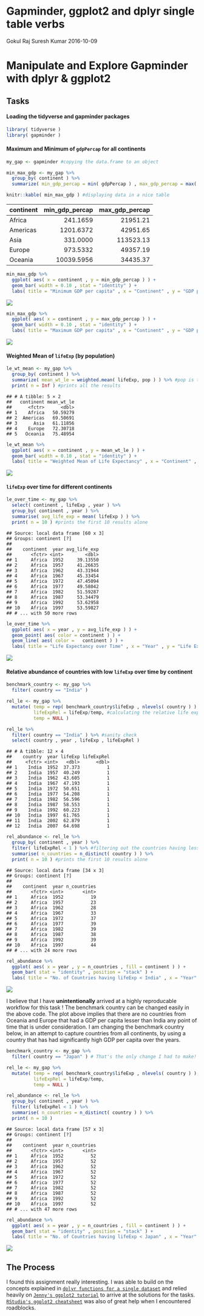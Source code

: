 Gapminder, ggplot2 and dplyr single table verbs
================
Gokul Raj Suresh Kumar
2016-10-09

Manipulate and Explore Gapminder with dplyr & ggplot2
=====================================================

Tasks
-----

#### Loading the tidyverse and gapminder packages

``` r
library( tidyverse )
library( gapminder )
```

#### Maximum and Minimum of `gdpPercap` for all continents

``` r
my_gap <- gapminder #copying the data.frame to an object

min_max_gdp <- my_gap %>% 
  group_by( continent ) %>% 
  summarize( min_gdp_percap = min( gdpPercap ) , max_gdp_percap = max( gdpPercap ) ) 

knitr::kable( min_max_gdp ) #displaying data in a nice table
```

| continent |  min\_gdp\_percap|  max\_gdp\_percap|
|:----------|-----------------:|-----------------:|
| Africa    |          241.1659|          21951.21|
| Americas  |         1201.6372|          42951.65|
| Asia      |          331.0000|         113523.13|
| Europe    |          973.5332|          49357.19|
| Oceania   |        10039.5956|          34435.37|

``` r
min_max_gdp %>% 
  ggplot( aes( x = continent , y = min_gdp_percap ) ) +
  geom_bar( width = 0.10 , stat = "identity" ) + 
  labs( title = "Minimum GDP per capita" , x = "Continent" , y = "GDP per capita" )
```

![](hw03_gapminder-ggplot2-dplyr_files/figure-markdown_github/unnamed-chunk-3-1.png)

``` r
min_max_gdp %>% 
  ggplot( aes( x = continent , y = max_gdp_percap ) ) +
  geom_bar( width = 0.10 , stat = "identity" ) +
  labs( title = "Maximum GDP per capita" , x = "Continent" , y = "GDP per capita" )
```

![](hw03_gapminder-ggplot2-dplyr_files/figure-markdown_github/unnamed-chunk-3-2.png)

#### Weighted Mean of `lifeExp` (by population)

``` r
le_wt_mean <- my_gap %>% 
  group_by( continent ) %>% 
  summarize( mean_wt_le = weighted.mean( lifeExp, pop ) ) %>% #pop is the weighting factor
  print( n = Inf ) #prints all the results
```

    ## # A tibble: 5 × 2
    ##   continent mean_wt_le
    ##      <fctr>      <dbl>
    ## 1    Africa   50.59279
    ## 2  Americas   69.50691
    ## 3      Asia   61.11856
    ## 4    Europe   72.30718
    ## 5   Oceania   75.48954

``` r
le_wt_mean %>% 
  ggplot( aes( x = continent , y = mean_wt_le ) ) +
  geom_bar( width = 0.10 , stat = "identity" ) +
  labs( title = "Weighted Mean of Life Expectancy" , x = "Continent" , y = "Mean Life     Expectancy" )
```

![](hw03_gapminder-ggplot2-dplyr_files/figure-markdown_github/unnamed-chunk-5-1.png)

#### `lifeExp` over time for different continents

``` r
le_over_time <- my_gap %>%
  select( continent , lifeExp , year ) %>%
  group_by( continent , year ) %>% 
  summarise( avg_life_exp = mean( lifeExp ) ) %>% 
  print( n = 10 ) #prints the first 10 results alone 
```

    ## Source: local data frame [60 x 3]
    ## Groups: continent [?]
    ## 
    ##    continent  year avg_life_exp
    ##       <fctr> <int>        <dbl>
    ## 1     Africa  1952     39.13550
    ## 2     Africa  1957     41.26635
    ## 3     Africa  1962     43.31944
    ## 4     Africa  1967     45.33454
    ## 5     Africa  1972     47.45094
    ## 6     Africa  1977     49.58042
    ## 7     Africa  1982     51.59287
    ## 8     Africa  1987     53.34479
    ## 9     Africa  1992     53.62958
    ## 10    Africa  1997     53.59827
    ## # ... with 50 more rows

``` r
le_over_time %>%
  ggplot( aes( x = year , y = avg_life_exp ) ) + 
  geom_point( aes( color = continent ) ) + 
  geom_line( aes( color =   continent ) ) +
  labs( title = "Life Expectancy over Time" , x = "Year" , y = "Life Expectancy" )
```

![](hw03_gapminder-ggplot2-dplyr_files/figure-markdown_github/unnamed-chunk-7-1.png)

#### Relative abundance of countries with low `lifeExp` over time by continent

``` r
benchmark_country <- my_gap %>% 
  filter( country == "India" )

rel_le <- my_gap %>% 
  mutate( temp = rep( benchmark_country$lifeExp , nlevels( country ) ), #creating replicates
          lifeExpRel = lifeExp/temp, #calculating the relative life expectancy
          temp = NULL )
```

``` r
rel_le %>% 
  filter( country == "India" ) %>% #sanity check
  select( country , year , lifeExp , lifeExpRel )
```

    ## # A tibble: 12 × 4
    ##    country  year lifeExp lifeExpRel
    ##     <fctr> <int>   <dbl>      <dbl>
    ## 1    India  1952  37.373          1
    ## 2    India  1957  40.249          1
    ## 3    India  1962  43.605          1
    ## 4    India  1967  47.193          1
    ## 5    India  1972  50.651          1
    ## 6    India  1977  54.208          1
    ## 7    India  1982  56.596          1
    ## 8    India  1987  58.553          1
    ## 9    India  1992  60.223          1
    ## 10   India  1997  61.765          1
    ## 11   India  2002  62.879          1
    ## 12   India  2007  64.698          1

``` r
rel_abundance <- rel_le %>%
  group_by( continent , year ) %>% 
  filter( lifeExpRel < 1 ) %>% #filtering out the countries having lesser life expectancy
  summarise( n_countries = n_distinct( country ) ) %>% 
  print( n = 10 ) #prints the first 10 results alone 
```

    ## Source: local data frame [34 x 3]
    ## Groups: continent [?]
    ## 
    ##    continent  year n_countries
    ##       <fctr> <int>       <int>
    ## 1     Africa  1952          19
    ## 2     Africa  1957          23
    ## 3     Africa  1962          28
    ## 4     Africa  1967          33
    ## 5     Africa  1972          37
    ## 6     Africa  1977          39
    ## 7     Africa  1982          39
    ## 8     Africa  1987          38
    ## 9     Africa  1992          39
    ## 10    Africa  1997          44
    ## # ... with 24 more rows

``` r
rel_abundance %>%
  ggplot( aes( x = year , y = n_countries , fill = continent ) ) + 
  geom_bar( stat = "identity" , position = "stack" ) +
  labs( title = "No. of Countries having lifeExp < India" , x = "Year" , y = "Number of Countries" )
```

![](hw03_gapminder-ggplot2-dplyr_files/figure-markdown_github/unnamed-chunk-11-1.png)

I believe that I have **unintentionally** arrived at a highly reproducable workflow for this task ! The benchmark country can be changed easily in the above code. The plot above implies that there are no countries from Oceania and Europe that had a GDP per capita lesser than India any point of time that is under consideration. I am changing the benchmark country below, in an attempt to capture countries from all continents, by using a country that has had significantly high GDP per capita over the years.

``` r
benchmark_country <- my_gap %>% 
  filter( country == "Japan" ) # That's the only change I had to make!

rel_le <- my_gap %>% 
  mutate( temp = rep( benchmark_country$lifeExp , nlevels( country ) ), 
          lifeExpRel = lifeExp/temp, 
          temp = NULL )

rel_abundance <- rel_le %>%
  group_by( continent , year ) %>% 
  filter( lifeExpRel < 1 ) %>% 
  summarise( n_countries = n_distinct( country ) ) %>% 
  print( n = 10 )
```

    ## Source: local data frame [57 x 3]
    ## Groups: continent [?]
    ## 
    ##    continent  year n_countries
    ##       <fctr> <int>       <int>
    ## 1     Africa  1952          52
    ## 2     Africa  1957          52
    ## 3     Africa  1962          52
    ## 4     Africa  1967          52
    ## 5     Africa  1972          52
    ## 6     Africa  1977          52
    ## 7     Africa  1982          52
    ## 8     Africa  1987          52
    ## 9     Africa  1992          52
    ## 10    Africa  1997          52
    ## # ... with 47 more rows

``` r
rel_abundance %>%
  ggplot( aes( x = year , y = n_countries , fill = continent ) ) + 
  geom_bar( stat = "identity" , position = "stack" ) +
  labs( title = "No. of Countries having lifeExp < Japan" , x = "Year" , y = "Number of Countries" )
```

![](hw03_gapminder-ggplot2-dplyr_files/figure-markdown_github/unnamed-chunk-13-1.png)

The Process
-----------

I found this assignment really interesting. I was able to build on the concepts explained in [`dplyr functions for a single dataset`](http://stat545.com/block010_dplyr-end-single-table.html) and relied heavily on [`Jenny's ggplot2 tutorial`](https://github.com/jennybc/ggplot2-tutorial) to arrive at the solutions for the tasks. [`RStudio's ggplot2 cheatsheet`](https://www.rstudio.com/wp-content/uploads/2015/12/ggplot2-cheatsheet-2.0.pdf) was also of great help when I encountered roadblocks.
